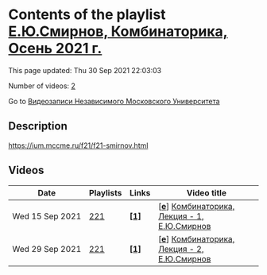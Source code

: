 # Contents of the playlist [Е.Ю.Смирнов, Комбинаторика, Осень 2021 г.](https://www.youtube.com/playlist?list=PLp9ABVh6_x4EneAmcDTYf__4wihelaX6a)

This page updated: Thu 30 Sep 2021 22:03:03

Number of videos: [2](#videos)

Go to [Видеозаписи Независимого Московского Университета](../README.md)

## Description

<https://ium.mccme.ru/f21/f21-smirnov.html>

## Videos

|Date|Playlists|Links|Video title|
|---|---|---|---|
| Wed&nbsp;15&nbsp;Sep&nbsp;2021 | [221](../playlists/221 "Е.Ю.Смирнов, Комбинаторика, Осень 2021 г.") | [**[1]**](https://ium.mccme.ru/f21/f21-smirnov.html) | [[**e**](https://studio.youtube.com/video/N8Kc89oCtQg/edit "Edit")] [Комбинаторика, Лекция - 1, Е.Ю.Смирнов](https://www.youtube.com/watch?v=N8Kc89oCtQg&list=PLp9ABVh6_x4EneAmcDTYf__4wihelaX6a "https://ium.mccme.ru/f21/f21-smirnov.html") |
| Wed&nbsp;29&nbsp;Sep&nbsp;2021 | [221](../playlists/221 "Е.Ю.Смирнов, Комбинаторика, Осень 2021 г.") | [**[1]**](https://ium.mccme.ru/f21/f21-smirnov.html) | [[**e**](https://studio.youtube.com/video/OEBGNtHVJg4/edit "Edit")] [Комбинаторика, Лекция - 2, Е.Ю.Смирнов](https://www.youtube.com/watch?v=OEBGNtHVJg4&list=PLp9ABVh6_x4EneAmcDTYf__4wihelaX6a "https://ium.mccme.ru/f21/f21-smirnov.html") |

